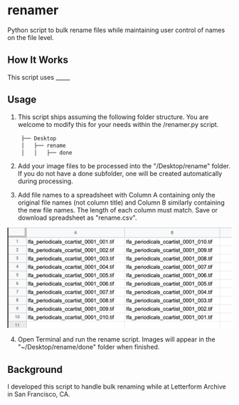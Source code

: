 # renamer
Python script to bulk rename files while maintaining user control of names on the file level. 

## How It Works
This script uses _____

## Usage 

1. This script ships assuming the following folder structure. You are welcome to modify this for your needs within the /renamer.py script.

        ├── Desktop
        │   ├── rename
        │   │   ├── done      

2. Add your image files to be processed into the "/Desktop/rename" folder. If you do not have a done subfolder, one will be created automatically during processing. 

3. Add file names to a spreadsheet with Column A containing only the original file names (not column title) and Column B similarly containing the new file names. The length of each column must match. Save or download spreadsheet as "rename.csv". 

![CSV Example](csv_example.png)

4. Open Terminal and run the rename script. Images will appear in the "~/Desktop/rename/done" folder when finished.

## Background
I developed this script to handle bulk renaming while at Letterform Archive in San Francisco, CA. 
